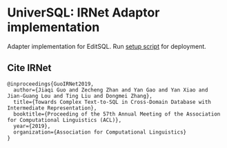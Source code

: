 # UniverSQL: IRNet Adaptor implementation

Adapter implementation for EditSQL. Run [setup script](https://github.com/DataManagementLab/univerSQL/blob/master/Utils/setup_project.sh) for deployment.


## Cite IRNet

```
@inproceedings{GuoIRNet2019,
  author={Jiaqi Guo and Zecheng Zhan and Yan Gao and Yan Xiao and Jian-Guang Lou and Ting Liu and Dongmei Zhang},
  title={Towards Complex Text-to-SQL in Cross-Domain Database with Intermediate Representation},
  booktitle={Proceeding of the 57th Annual Meeting of the Association for Computational Linguistics (ACL)},
  year={2019},
  organization={Association for Computational Linguistics}
}
```

